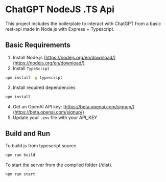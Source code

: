 # ChatGPT NodeJS .TS Api

This project includes the boilerplate to interact with ChatGPT from a basic rest-api made in Node.js with Express + Typescript.

## Basic Requirements

1. Install Node.js [https://nodejs.org/en/download/](https://nodejs.org/en/download/)
2. Install `TypeScript`

```sh
npm install -g typescript
```

3. Install required dependencies

```sh
npm install
```

4. Get an OpenAI API key: [https://beta.openai.com/signup/](https://beta.openai.com/signup/)
5. Update your `.env` file with your API_KEY

## Build and Run

To build js from typescript source.

```sh
npm run build
```

To start the server from the compiled folder (/dist).

```sh
npm run start
```
